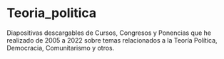 # Teoria_politica
Diapositivas descargables de Cursos, Congresos y Ponencias que he realizado de 2005 a 2022 sobre temas relacionados a la Teoría Política, Democracia, Comunitarismo y otros.
